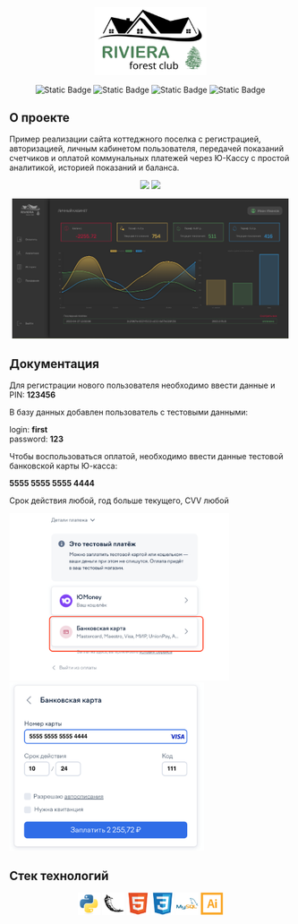 <p align="center">
    <img src="https://github.com/alaltitov/docs_riviera/blob/4a315b060ec3e7ee0d5fb583bc896da222b9b0a2/logo_color.svg" width="200">
</p>

<p align="center">
    <a href="https://riviera.alaltitov.ru/"></a>
</p>

<p align="center">
    <img alt="Static Badge" src="https://img.shields.io/badge/made%20by-alaltitov-blue">
    <img alt="Static Badge" src="https://img.shields.io/badge/version-v2.0%20Alpha-green">
    <img alt="Static Badge" src="https://img.shields.io/badge/python-v3.9.0-yellow">
    <img alt="Static Badge" src="https://img.shields.io/badge/license-MIT-orange">
</p>

## О проекте

Пример реализации сайта коттеджного поселка с регистрацией, авторизацией, личным кабинетом пользователя, передачей 
показаний счетчиков и оплатой коммунальных платежей через Ю-Кассу с простой аналитикой, историей показаний и баланса.<br>

<p align="center">
  <img src="https://github.com/alaltitov/docs_riviera/blob/4a315b060ec3e7ee0d5fb583bc896da222b9b0a2/r2_1.png" height="300">
  <img src="https://github.com/alaltitov/docs_riviera/blob/4a315b060ec3e7ee0d5fb583bc896da222b9b0a2/r2_2.png" height="300">
</p>
<p align="center">
  <img src="https://github.com/alaltitov/docs_riviera/blob/4a315b060ec3e7ee0d5fb583bc896da222b9b0a2/r2_3.png" height="250">
</p>

## Документация

Для регистрации нового пользователя необходимо ввести данные и PIN: **123456**<br>

В базу данных добавлен пользователь с тестовыми данными:<br>

login: **first**<br>
password: **123**<br>

Чтобы воспользоваться оплатой, необходимо ввести данные тестовой
банковской карты Ю-касса:<br>

**5555 5555 5555 4444**<br>

Срок действия любой, год больше текущего, CVV любой<br>

<div>
  <img src="https://github.com/alaltitov/docs_riviera/blob/5148ea802210fc023b495d6f29133697042dff7d/pay4.png" height="300">
  <img src="https://github.com/alaltitov/docs_riviera/blob/5148ea802210fc023b495d6f29133697042dff7d/pay5.png" height="300">
</div>

## Стек технологий
<p align="center">
    <img src="https://github.com/devicons/devicon/blob/1119b9f84c0290e0f0b38982099a2bd027a48bf1/icons/python/python-original.svg" width="40">
    <img src="https://github.com/devicons/devicon/blob/1119b9f84c0290e0f0b38982099a2bd027a48bf1/icons/flask/flask-original.svg" width="40">
    <img src="https://github.com/devicons/devicon/blob/1119b9f84c0290e0f0b38982099a2bd027a48bf1/icons/html5/html5-original.svg" width="40">
    <img src="https://github.com/devicons/devicon/blob/1119b9f84c0290e0f0b38982099a2bd027a48bf1/icons/css3/css3-original.svg" width="40">
    <img src="https://github.com/devicons/devicon/blob/1119b9f84c0290e0f0b38982099a2bd027a48bf1/icons/mysql/mysql-original-wordmark.svg" width="40">
    <img src="https://github.com/devicons/devicon/blob/1119b9f84c0290e0f0b38982099a2bd027a48bf1/icons/illustrator/illustrator-line.svg" width="40">
</p>
